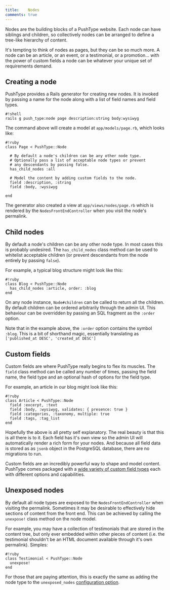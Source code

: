 ```yaml
---
title:    Nodes
comments: true
---
```


Nodes are the building blocks of a PushType website. Each node can have siblings and children, so collectively nodes can be arranged to define a tree-like hierarchy of content.

It's tempting to think of nodes as pages, but they can be so much more. A node can be an article, or an event, or a testimonial, or a promotion... with the power of custom fields a node can be whatever your unique set of requirements demand.

## Creating a node

PushType provides a Rails generator for creating new nodes. It is invoked by passing a name for the node along with a list of field names and field types.

    #!shell
    rails g push_type:node page description:string body:wysiwyg

The command above will create a model at `app/models/page.rb`, which looks like:

    #!ruby
    class Page < PushType::Node

      # By default a node's children can be any other node type.
      # Optionally pass a list of acceptable node types or prevent
      # any descendants by passing false.
      has_child_nodes :all

      # Model the content by adding custom fields to the node.
      field :description, :string
      field :body, :wysiwyg

    end

The generator also created a view at `app/views/nodes/page.rb` which is rendered by the `NodesFrontEndController` when you visit the node's permalink.

## Child nodes

By default a node's children can be any other node type. In most cases this is probably undesired. The `has_child_nodes` class method can be used to whitelist acceptable children (or prevent descendants from the node entirely by passing `false`).

For example, a typical blog structure might look like this:

    #!ruby
    class Blog < PushType::Node
      has_child_nodes :article, order: :blog
    end

On any node instance, `Node#children` can be called to return all the children. By default children can be ordered arbitrarily through the admin UI. This behaviour can be overridden by passing an SQL fragment as the `:order` option.

Note that in the example above, the `:order` option contains the symbol `:blog`. This is a bit of shorthand magic, essentially translating as `['published_at DESC', 'created_at DESC']`

## Custom fields

Custom fields are where PushType really begins to flex its muscles. The `field` class method can be called any number of times, passing the field name, the field type and an optional hash of options for the field type.

For example, an article in our blog might look like this:

    #!ruby
    class Article < PushType::Node
      field :excerpt, :text
      field :body, :wysiwyg, validates: { presence: true }
      field :categories, :taxonomy, multiple: true
      field :tags, :tag_list
    end

Hopefully the above is all pretty self explanatory. The real beauty is that this is all there is to it. Each field has it's own view so the admin UI will automatically render a rich form for your nodes. And because all field data is stored as as `jsonb` object in the PostgreSQL database, there are no migrations to run.

Custom fields are an incredibly powerful way to shape and model content. PushType comes packaged with a [wide variety of custom field types](/docs/fields) each with different options and capabilities.

## Unexposed nodes

By default all node types are exposed to the `NodesFrontEndController` when visiting the permalink. Sometimes it may be desirable to effectively hide sections of content from the front end. This can be achieved by calling the `unexpose!` class method on the node model.

For example, you may have a collection of testimonials that are stored in the content tree, but only ever embedded within other pieces of content (i.e. the testimonial shouldn't be an HTML document available through it's own permalink). Simples:

    #!ruby
    class Testimonial < PushType::Node
      unexpose!
    end

For those that are paying attention, this is exactly the same as adding the node type to the `unexposed_nodes` [configuration option](/docs/configuration#unexposed-nodes).
